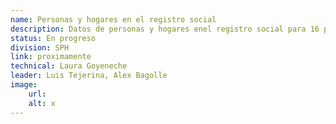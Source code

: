 ```yaml
---
name: Personas y hogares en el registro social
description: Datos de personas y hogares enel registro social para 16 países de la región a nivel subnacional
status: En progreso
division: SPH
link: proximamente
technical: Laura Goyeneche
leader: Luis Tejerina, Alex Bagolle
image: 
    url: 
    alt: x
---
```

    